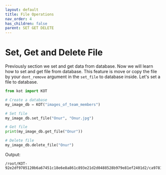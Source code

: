 ```yaml
---
layout: default
title: File Operations
nav_order: 4
has_children: false
parent: SET GET DELETE
---
```


# Set, Get and Delete File
Previously section we set and get data from database. Now we will learn how to set and get file from database. This feature is move or copy the file by your `dont_remove` argument in the `set_file` to database inside. Let's set a file to database.

```python
from kot import KOT

# Create a database
my_image_db = KOT("images_of_team_members")

# Set file
my_image_db.set_file("Onur", "Onur.jpg")

# Get file
print(my_image_db.get_file("Onur"))

# Delete file
my_image_db.delete_file("Onur")
```

Output:

```console
/root/KOT-92e2df9705120b6a67451c18e6e8a861c893e21d2d0488528b979e81ef2401d2/ca978112ca1bbdcafac231b39a23dc4da786eff8147c4e72b9807785afee48bb_Onur.jpg
```


